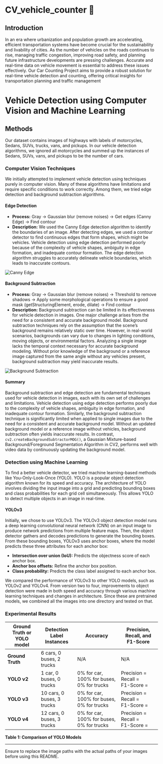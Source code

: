 # CV_vehicle_counter :car:

## Introduction
In an era where urbanization and population growth are accelerating, efficient transportation systems have
become crucial for the sustainability and livability of cities. As the number of vehicles on the roads continues
to rise, managing traffic congestion, improving road safety, and planning future infrastructure developments
are pressing challenges. Accurate and real-time data on vehicle movement is essential to address these issues
effectively. Our Car Counting Project aims to provide a robust solution for real-time vehicle detection and
counting, offering critical insights for transportation planning and traffic management

# Vehicle Detection using Computer Vision and Machine Learning

## Methods

Our dataset contains images of highways with labels of motorcycles, Sedans, SUVs, trucks, vans, and pickups. In our vehicle detection algorithms, we ignored all motorcycles and summed up the instances of Sedans, SUVs, vans, and pickups to be the number of cars.

### Computer Vision Techniques

We initially attempted to implement vehicle detection using techniques purely in computer vision. Many of these algorithms have limitations and require specific conditions to work correctly. Among them, we tried edge detection and background subtraction algorithms.

#### Edge Detection

- **Process:** Gray → Gaussian blur (remove noises) → Get edges (Canny Edge) → Find contour
- **Description:** We used the Canny Edge detection algorithm to identify the boundaries of an image. After detecting edges, we used a contour detector to find continuous edges that form shapes, which might be vehicles. Vehicle detection using edge detection performed poorly because of the complexity of vehicle shapes, ambiguity in edge formation, and inadequate contour formation. The edge detection algorithm struggles to accurately delineate vehicle boundaries, which leads to inaccurate contours.

![Canny Edge](report1/edge_detection.png) <!-- Ensure the image path is correct or provide the actual path -->

#### Background Subtraction

- **Process:** Gray → Gaussian blur (remove noises) → Threshold to remove shadows → Apply some morphological operations to ensure a good mask (getStructuringElement, erode, dilate) → Find contour
- **Description:** Background subtraction can be limited in its effectiveness for vehicle detection in images. One major challenge arises from the need for a consistent and accurate background model. Background subtraction techniques rely on the assumption that the scene’s background remains relatively static over time. However, in real-world scenarios, backgrounds can vary due to changes in lighting conditions, moving objects, or environmental factors. Analyzing a single image lacks the temporal context necessary for accurate background modeling. Without prior knowledge of the background or a reference image captured from the same angle without any vehicles present, background subtraction may yield inaccurate results.

![Background Subtraction](report1/background_detection.png) <!-- Ensure the image path is correct or provide the actual path -->

#### Summary

Background subtraction and edge detection are fundamental techniques used for vehicle detection in images, each with its own set of challenges and limitations. Vehicle detection using edge detection performs poorly due to the complexity of vehicle shapes, ambiguity in edge formation, and inadequate contour formation. Similarly, the background subtraction technique is significantly limited when applied to single images due to the need for a consistent and accurate background model. Without an updated background model or a reference image without vehicles, background subtraction often yields inaccurate results. In contrast, `cv2.createBackgroundSubtractorMOG()`, a Gaussian Mixture-based Background/Foreground Segmentation Algorithm in CV2, performs well with video data by continuously updating the background model.

### Detection using Machine Learning

To find a better vehicle detector, we tried machine learning-based methods like You-Only-Look-Once (YOLO). YOLO is a popular object detection algorithm known for its speed and accuracy. The architecture of YOLO involves dividing the input image into a grid and predicting bounding boxes and class probabilities for each grid cell simultaneously. This allows YOLO to detect multiple objects in an image in real-time.

#### YOLOv3

Initially, we chose to use YOLOv3. The YOLOv3 object detection model runs a deep learning convolutional neural network (CNN) on an input image to produce network predictions from multiple feature maps. Then, the object detector gathers and decodes predictions to generate the bounding boxes. From these bounding boxes, YOLOv3 uses anchor boxes, where the model predicts these three attributes for each anchor box:
- **Intersection over union (IoU):** Predicts the objectness score of each anchor box.
- **Anchor box offsets:** Refine the anchor box position.
- **Class probability:** Predicts the class label assigned to each anchor box.

We compared the performance of YOLOv3 to other YOLO models, such as YOLOv2 and YOLOv4. From version two to four, improvements to object detection were made in both speed and accuracy through various machine learning techniques and changes in architecture. Since these are pretrained models, we combined all the images into one directory and tested on that.

### Experimental Results

| Ground Truth or YOLO model | Detection Label Instances | Accuracy | Precision, Recall, and F1-Score |
|----------------------------|---------------------------|----------|--------------------------------|
| **Ground Truth**           | 6 cars, 0 buses, 2 trucks | N/A      | N/A                            |
| **YOLO v2**                | 1 car, 0 buses, 0 trucks  | 0% for car, 100% for buses, 0% for trucks | Precision = <br>Recall = <br>F1-Score = |
| **YOLO v3**                | 10 cars, 0 buses, 3 trucks | 0% for car, 100% for buses, 0% for trucks | Precision = <br>Recall = <br>F1-Score = |
| **YOLO v4**                | 12 cars, 0 buses, 3 trucks | 0% for car, 100% for buses, 0% for trucks | Precision = <br>Recall = <br>F1-Score = |

**Table 1: Comparison of YOLO Models**

---

Ensure to replace the image paths with the actual paths of your images before using this README.

